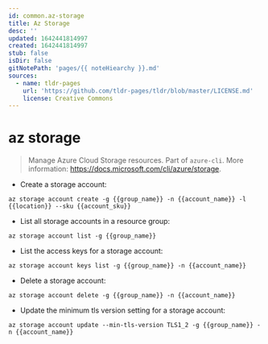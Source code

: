 ```yaml
---
id: common.az-storage
title: Az Storage
desc: ''
updated: 1642441814997
created: 1642441814997
stub: false
isDir: false
gitNotePath: 'pages/{{ noteHiearchy }}.md'
sources:
  - name: tldr-pages
    url: 'https://github.com/tldr-pages/tldr/blob/master/LICENSE.md'
    license: Creative Commons
---
```

# az storage

> Manage Azure Cloud Storage resources.
> Part of `azure-cli`.
> More information: <https://docs.microsoft.com/cli/azure/storage>.

- Create a storage account:

`az storage account create -g {{group_name}} -n {{account_name}} -l {{location}} --sku {{account_sku}}`

- List all storage accounts in a resource group:

`az storage account list -g {{group_name}}`

- List the access keys for a storage account:

`az storage account keys list -g {{group_name}} -n {{account_name}}`

- Delete a storage account:

`az storage account delete -g {{group_name}} -n {{account_name}}`

- Update the minimum tls version setting for a storage account:

`az storage account update --min-tls-version TLS1_2 -g {{group_name}} -n {{account_name}}`

